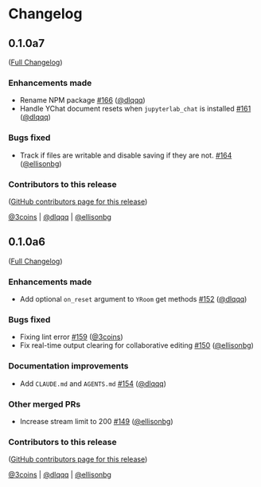 # Changelog

<!-- <START NEW CHANGELOG ENTRY> -->

## 0.1.0a7

([Full Changelog](https://github.com/jupyter-ai-contrib/jupyter-server-documents/compare/v0.1.0a6...a1dbf46fc33e3e02fe475b3f197d1e17501d3374))

### Enhancements made

- Rename NPM package [#166](https://github.com/jupyter-ai-contrib/jupyter-server-documents/pull/166) ([@dlqqq](https://github.com/dlqqq))
- Handle YChat document resets when `jupyterlab_chat` is installed [#161](https://github.com/jupyter-ai-contrib/jupyter-server-documents/pull/161) ([@dlqqq](https://github.com/dlqqq))

### Bugs fixed

- Track if files are writable and disable saving if they are not. [#164](https://github.com/jupyter-ai-contrib/jupyter-server-documents/pull/164) ([@ellisonbg](https://github.com/ellisonbg))

### Contributors to this release

([GitHub contributors page for this release](https://github.com/jupyter-ai-contrib/jupyter-server-documents/graphs/contributors?from=2025-10-14&to=2025-10-22&type=c))

[@3coins](https://github.com/search?q=repo%3Ajupyter-ai-contrib%2Fjupyter-server-documents+involves%3A3coins+updated%3A2025-10-14..2025-10-22&type=Issues) | [@dlqqq](https://github.com/search?q=repo%3Ajupyter-ai-contrib%2Fjupyter-server-documents+involves%3Adlqqq+updated%3A2025-10-14..2025-10-22&type=Issues) | [@ellisonbg](https://github.com/search?q=repo%3Ajupyter-ai-contrib%2Fjupyter-server-documents+involves%3Aellisonbg+updated%3A2025-10-14..2025-10-22&type=Issues)

<!-- <END NEW CHANGELOG ENTRY> -->

## 0.1.0a6

([Full Changelog](https://github.com/jupyter-ai-contrib/jupyter-server-documents/compare/10c176a76ac7595a299d4ccb4ccfb57c283c2182...bc6b60d58f569e77ab828ffe3cccff2d09a83675))

### Enhancements made

- Add optional `on_reset` argument to `YRoom` get methods [#152](https://github.com/jupyter-ai-contrib/jupyter-server-documents/pull/152) ([@dlqqq](https://github.com/dlqqq))

### Bugs fixed

- Fixing lint error [#159](https://github.com/jupyter-ai-contrib/jupyter-server-documents/pull/159) ([@3coins](https://github.com/3coins))
- Fix real-time output clearing for collaborative editing [#150](https://github.com/jupyter-ai-contrib/jupyter-server-documents/pull/150) ([@ellisonbg](https://github.com/ellisonbg))

### Documentation improvements

- Add `CLAUDE.md` and `AGENTS.md` [#154](https://github.com/jupyter-ai-contrib/jupyter-server-documents/pull/154) ([@dlqqq](https://github.com/dlqqq))

### Other merged PRs

- Increase stream limit to 200 [#149](https://github.com/jupyter-ai-contrib/jupyter-server-documents/pull/149) ([@ellisonbg](https://github.com/ellisonbg))

### Contributors to this release

([GitHub contributors page for this release](https://github.com/jupyter-ai-contrib/jupyter-server-documents/graphs/contributors?from=2025-07-25&to=2025-10-14&type=c))

[@3coins](https://github.com/search?q=repo%3Ajupyter-ai-contrib%2Fjupyter-server-documents+involves%3A3coins+updated%3A2025-07-25..2025-10-14&type=Issues) | [@dlqqq](https://github.com/search?q=repo%3Ajupyter-ai-contrib%2Fjupyter-server-documents+involves%3Adlqqq+updated%3A2025-07-25..2025-10-14&type=Issues) | [@ellisonbg](https://github.com/search?q=repo%3Ajupyter-ai-contrib%2Fjupyter-server-documents+involves%3Aellisonbg+updated%3A2025-07-25..2025-10-14&type=Issues)
